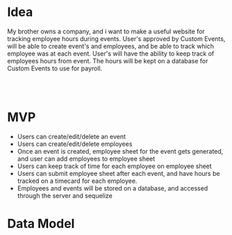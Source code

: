 <h1>Idea</h1>
<p>My brother owns a company, and i want to make a useful website for tracking employee hours during events. User's approved by Custom Events, will be able to create event's and employees, and be able to track which employee was at each event. User's will have the ability to keep track of employees hours from event. The hours will be kept on a database for Custom Events to use for payroll.</p>
<br/>
<br/>
<h1>MVP</h1>
<ul>
    <li>Users can create/edit/delete an event</li>
    <li>Users can create/edit/delete employees</li>
    <li>Once an event is created, employee sheet for the event gets generated, and user can add employees to employee sheet</li>
    <li>Users can keep track of time for each employee on employee sheet</li>
    <li>Users can submit employee sheet after each event, and have hours be tracked on a timecard for each employee. </li>
    <li>Employees and events will be stored on a database, and accessed through the server and sequelize</li>

</ul>

<h1>Data Model</h1>
